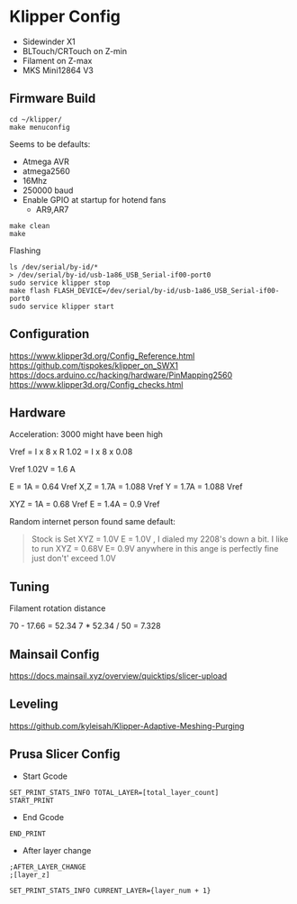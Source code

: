 # Klipper Config

* Sidewinder X1
* BLTouch/CRTouch on Z-min
* Filament on Z-max
* MKS Mini12864 V3

## Firmware Build

```
cd ~/klipper/
make menuconfig
```

Seems to be defaults:
- Atmega AVR
- atmega2560
- 16Mhz
- 250000 baud
- Enable GPIO at startup for hotend fans
    - AR9,AR7

```
make clean
make
```

Flashing

```
ls /dev/serial/by-id/*
> /dev/serial/by-id/usb-1a86_USB_Serial-if00-port0
sudo service klipper stop
make flash FLASH_DEVICE=/dev/serial/by-id/usb-1a86_USB_Serial-if00-port0
sudo service klipper start
```

## Configuration

https://www.klipper3d.org/Config_Reference.html
https://github.com/tispokes/klipper_on_SWX1
https://docs.arduino.cc/hacking/hardware/PinMapping2560
https://www.klipper3d.org/Config_checks.html

## Hardware

Acceleration: 3000 might have been high

Vref = I x 8 x R
1.02 = I x 8 x 0.08

Vref
1.02V = 1.6 A

E = 1A = 0.64 Vref
X,Z = 1.7A = 1.088 Vref
Y = 1.7A = 1.088 Vref

XYZ = 1A = 0.68 Vref
E = 1.4A = 0.9 Vref

Random internet person found same default:

> Stock is Set XYZ = 1.0V E = 1.0V , I dialed my 2208's down a bit. I like to run XYZ = 0.68V E= 0.9V anywhere in this ange is perfectly fine just don't' exceed 1.0V



## Tuning

Filament rotation distance

70 - 17.66 = 52.34
7 * 52.34 / 50 = 7.328



## Mainsail Config

https://docs.mainsail.xyz/overview/quicktips/slicer-upload

## Leveling

https://github.com/kyleisah/Klipper-Adaptive-Meshing-Purging

## Prusa Slicer Config

* Start Gcode

``` gcode
SET_PRINT_STATS_INFO TOTAL_LAYER=[total_layer_count]
START_PRINT
```

* End Gcode
``` gcode
END_PRINT
```

* After layer change

``` gcode
;AFTER_LAYER_CHANGE
;[layer_z]

SET_PRINT_STATS_INFO CURRENT_LAYER={layer_num + 1}
```